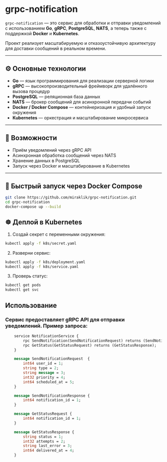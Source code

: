 # grpc-notification

`grpc-notification` — это сервис для обработки и отправки уведомлений с использованием **Go**, **gRPC**, **PostgreSQL**, **NATS**, а теперь также с поддержкой **Docker** и **Kubernetes**.

Проект реализует масштабируемую и отказоустойчивую архитектуру для доставки сообщений в реальном времени.

---

## ⚙️ Основные технологии

- **Go** — язык программирования для реализации серверной логики
- **gRPC** — высокопроизводительный фреймворк для удалённого вызова процедур
- **PostgreSQL** — реляционная база данных
- **NATS** — брокер сообщений для асинхронной передачи событий
- **Docker / Docker Compose** — контейнеризация и удобный запуск окружения
- **Kubernetes** — оркестрация и масштабирование микросервиса

---

## 🚀 Возможности

- Приём уведомлений через gRPC API
- Асинхронная обработка сообщений через NATS
- Хранение данных в PostgreSQL
- Запуск через Docker и масштабирование в Kubernetes

---

## 🐳 Быстрый запуск через Docker Compose

```bash
git clone https://github.com/miraklik/grpc-notification.git
cd grpc-notification
docker-compose up --build
```

## ☸️ Деплой в Kubernetes

1. Создай секрет с переменными окружения:
```bash
kubectl apply -f k8s/secret.yaml
```

2. Разверни сервис:
```bash
kubectl apply -f k8s/deployment.yaml
kubectl apply -f k8s/service.yaml
```

3. Проверь статус:
```bash 
kubectl get pods
kubectl get svc
```

## Использование

### Сервис предоставляет gRPC API для отправки уведомлений. Пример запроса:

``` proto
    service NotificationService {
        rpc SendNotification(SendNotificationRequest) returns (SendNotificationResponse);
        rpc GetStatus(GetStatusRequest) returns (GetStatusResponse);
    }

    message SendNotificationRequest  {
        int64 user_id = 1;
        string type = 2;
        string message = 3;
        int32 priority = 4;
        int64 scheduled_at = 5;
    }

    message SendNotificationResponse {
        int64 notification_id = 1;
    }

    message GetStatusRequest {
        int64 notification_id = 1;
    }

    message GetStatusResponse {
        string status = 1; 
        int32 attempts = 2;
        string last_error = 3;
        int64 delivered_at = 4;
    }
```